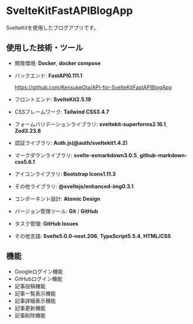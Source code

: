 # SvelteKitFastAPIBlogApp
SvelteKitを使用したブログアプリです。

## 使用した技術・ツール
- 開発環境: __Docker__, __docker compose__
- バックエンド: __FastAPI0.111.1__

  https://github.com/KensukeOta/API-for-SvelteKitFastAPIBlogApp
- フロントエンド: __SvelteKit2.5.19__
- CSSフレームワーク: __Tailwind CSS3.4.7__
- フォームバリデーションライブラリ: __sveltekit-superforms2.16.1__, __Zod3.23.8__
- 認証ライブラリ: __Auth.js(@auth/sveltekit1.4.2)__
- マークダウンライブラリ: __svelte-exmarkdown3.0.5__, __github-markdown-css5.6.1__
- アイコンライブラリ: __Bootstrap Icons1.11.3__
- その他ライブラリ: __@sveltejs/enhanced-img0.3.1__
- コンポーネント設計: __Atomic Design__
- バージョン管理ツール: __Git__ / __GitHub__
- タスク管理: __GitHub Issues__
- その他言語: __Svelte5.0.0-next.206__, __TypeScript5.5.4__, __HTML/CSS__

## 機能
- Googleログイン機能
- GitHubログイン機能
- 記事投稿機能
- 記事一覧表示機能
- 記事詳細表示機能
- 記事更新機能
- 記事削除機能
